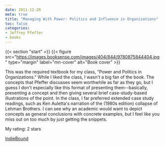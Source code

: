 ```yaml
---
date: 2011-12-20
meta: true
title: "Managing With Power: Politics and Influence in Organizations"
toc: false
categories:
- Jeffrey Pfeffer
- books
---
```


{{< section "start" >}}
{{< figure src="https://images.booksense.com/images/404/844/9780875844404.jpg" type="margin" label="mn-cover" alt="Book cover" >}}

This was the required textbook for my class, "Power and Politics in Organizations." While I liked the class, I wasn't a big fan of the book. The concepts that Pfeffer discusses seem worthwhile as far as they go, but I guess I don't especially like this format of presenting them--basically, presenting a concept and then giving several brief case-study-based illustrations of the point. In the class, I far preferred extended case study readings, such as Ken Auletta's narration of the (1980s edition) collapse of Lehman Brothers. I can see why an academic would want to depict concepts as general conclusions with concrete examples, but I feel like you miss out on too much by just getting the snippets.

My rating: 2 stars  

[IndieBound](https://www.indiebound.org/book/9780875844404)
